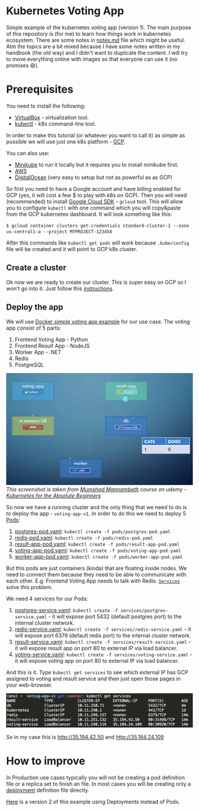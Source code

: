 # Kubernetes Voting App

Simple example of the kubernetes voting app (version 1). The main purpose of this repository
is (for me) to learn how things work in kubernetes ecosystem. There are some notes in
[notes.md](notes.md) file which might be useful. Atm the topics are a bit mixed because
I have some notes written in my handbook (the old way) and I didn't want to duplicate the
content. I will try to move everything online with images so that everyone can use it
(no promises :smile:).

# Prerequisites

You need to install the following:
- [VirtualBox](https://www.virtualbox.org/wiki/Downloads) - virtualization tool.
- [kubectl](https://kubernetes.io/docs/tasks/tools/install-kubectl/) - k8s command-line tool.

In order to make this tutorial (or whatever you want to call it) as simple as possible
we will use just one k8s platform - [GCP](https://cloud.google.com/kubernetes-engine/docs/).

You can also use:
  - [Minikube](https://kubernetes.io/docs/setup/minikube/) to run it locally but it requires you to install minikube first.
  - [AWS](https://aws.amazon.com/eks/)
  - [DigitalOcean](https://www.digitalocean.com/products/kubernetes/) (very easy to setup but not as powerful as as GCP)

So first you need to have a Google account and have billing enabled for GCP (yes, it
will cost a few $ to play with k8s on GCP). Then you will need (recommended) to install
[Google Cloud SDK](https://cloud.google.com/sdk/docs/quickstart-macos) - `gcloud` tool.
This will allow you to configure `kubectl` with one command which you will copy&paste
from the GCP kubernetes dashboard. It will look something like this:

```
$ gcloud container clusters get-credentials standard-cluster-1 --zone us-central1-a --project MYPROJECT-123456
```

After this commands like `kubectl get pods` will work because `.kube/config` file will
be created and it will point to GCP k8s cluster.


## Create a cluster

Ok now we are ready to create our cluster. This is super easy on GCP so I won't go into
it. Just follow this [instructions](https://kubernetes.io/docs/setup/turnkey/gce/).

## Deploy the app

We will use [Docker simple voting app example](https://github.com/dockersamples/example-voting-app)
for our use case. The voting app consist of 5 parts:

1. Frontend Voting App - Python
1. Frontend Result App - NodeJS
1. Worker App - .NET
1. Redis
1. PostgreSQL

![Voting App Architecture](_images/voting-app-architecture.png)
_This screenshot is taken from [Mumshad Mannambeth](https://github.com/mmumshad) course on udemy - [Kubernetes for the Absolute Beginners](https://www.udemy.com/learn-kubernetes/learn/v4/content)_

So now we have a running cluster and the only thing that we need to do is to deploy
the app - `voting-app-v1`. In order to do this we need to deploy 5 [Pods](https://kubernetes.io/docs/concepts/workloads/pods/pod/):

1. [postgres-pod.yaml](pods/postgres-pod.yaml): `kubectl create -f pods/postgres-pod.yaml`
1. [redis-pod.yaml](pods/redis-pod.yaml): `kubectl create -f pods/redis-pod.yaml`
1. [result-app-pod.yaml](pods/result-app-pod.yaml): `kubectl create -f pods/result-app-pod.yaml`
1. [voting-app-pod.yaml](pods/voting-app-pod.yaml): `kubectl create -f pods/voting-app-pod.yaml`
1. [worker-app-pod.yaml](pods/worker-app-pod.yaml): `kubectl create -f pods/worker-app-pod.yaml`

But this pods are just containers (kinda) that are floating inside nodes. We need to
connect them because they need to be able to communicate with each other. E.g. Frontend
Voting App needs to talk with Redis. [`Services`](https://kubernetes.io/docs/concepts/services-networking/service/)
solve this problem.

We need 4 services for our Pods:

1. [postgres-service.yaml](services/postgres-service.yaml): `kubectl create -f services/postgres-service.yaml` - it will expose port 5432 (default postgres port) to the internal cluster network.
1. [redis-service.yaml](services/redis-service.yaml): `kubectl create -f services/redis-service.yaml` - it will expose port 6379 (default redis port) to the internal cluster network.
1. [result-service.yaml](services/result-service.yaml): `kubectl create -f services/result-service.yaml` - it will expose result app on port 80 to external IP via load balancer.
1. [voting-service.yaml](services/voting-service.yaml): `kubectl create -f services/voting-service.yaml` - it will expose voting app on port 80 to external IP via load balancer.

And this is it. Type `kubectl get services` to see which external IP has GCP assigned
to voting and result service and then just open those pages in your web-browser.

![kubectl get services](_images/externalIP.png)

So in my case this is http://35.194.42.50 and http://35.184.24.109

# How to improve

In Production use cases typically you will not be creating a pod definition file or a
replica set to finish an file. In most cases you will be creating only a
[deployment](https://kubernetes.io/docs/concepts/workloads/controllers/deployment/)
definition file directly.

[Here](https://github.com/karantan/kubernetes-voting-app-v2) is a version 2 of this
example using Deployments instead of Pods.
